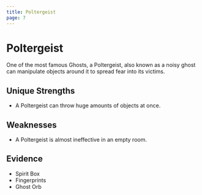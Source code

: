 ```yaml
---
title: Poltergeist
page: 7
---
```

# Poltergeist

One of the most famous Ghosts, a Poltergeist, also known as a noisy ghost can manipulate objects around it to spread fear into its victims.

## Unique Strengths

- A Poltergeist can throw huge amounts of objects at once.

## Weaknesses

- A Poltergeist is almost ineffective in an empty room.

## Evidence

- Spirit Box
- Fingerprints
- Ghost Orb
